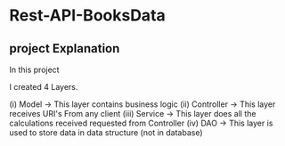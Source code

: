 # Rest-API-BooksData

## project Explanation


In this project 


I created 4 Layers.

(i) Model -> This layer contains business logic
(ii) Controller -> This layer receives URI's From any client 
(iii) Service -> This layer does all the calculations received requested from Controller
(iv) DAO -> This layer is used to store data in data structure (not in database)
